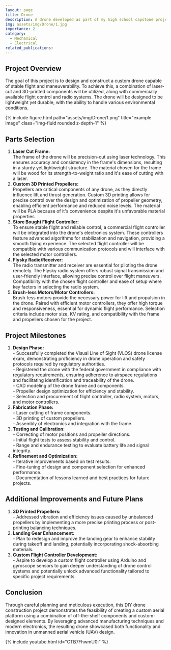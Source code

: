 ```yaml
---
layout: page
title: Drone
description: A drone developed as part of my high school capstone project. Personal Project
img: assets/img/Drone/1.jpg
importance: 2
category: 
  - Mechanical
  - Electrical
related_publications:
---
```


<script src="https://polyfill.io/v3/polyfill.min.js?features=es6"></script>
<script id="MathJax-script" async src="https://cdn.jsdelivr.net/npm/mathjax@3/es5/tex-mml-chtml.js"></script>

<h2>Project Overview</h2>

The goal of this project is to design and construct a custom drone capable of stable flight and maneuverability. To achieve this, a combination of laser-cut and 3D-printed components will be utilized, along with commercially available flight control and radio systems. The drone will be designed to be lightweight yet durable, with the ability to handle various environmental conditions.

<div class="row">
  <div class="col-sm mt-3 mt-md-0">   
    {% include figure.html path="assets/img/Drone/1.png" title="example image" class="img-fluid rounded z-depth-1" %}
  </div>
</div>

<h2>Parts Selection</h2>
<ol>
  <li><strong>Laser Cut Frame:</strong><br>
    The frame of the drone will be precision-cut using laser technology. This ensures accuracy and consistency in the frame's dimensions, resulting in a sturdy yet lightweight structure. The material chosen for the frame will be wood for its strength-to-weight ratio and it's ease of cutting with a laser. </li>
  <li><strong>Custom 3D Printed Propellers:</strong><br>
    Propellers are critical components of any drone, as they directly influence lift and thrust generation. Custom 3D printing allows for precise control over the design and optimization of propeller geometry, enabling efficient performance and reduced noise levels. The material will be PLA because of it's convenience despite it's unfavorable material properties</li>
  <li><strong>Store Bought Flight Controller:</strong><br>
    To ensure stable flight and reliable control, a commercial flight controller will be integrated into the drone's electronics system. These controllers feature advanced algorithms for stabilization and navigation, providing a smooth flying experience. The selected flight controller will be compatible with various communication protocols and will interface with the selected motor controllers.</li>
  <li><strong>Flysky Radio/Receiver:</strong><br>
    The radio transmitter and receiver are essential for piloting the drone remotely. The Flysky radio system offers robust signal transmission and user-friendly interface, allowing precise control over flight maneuvers. Compatibility with the chosen flight controller and ease of setup where key factors in selecting the radio system.</li>
  <li><strong>Brush-less Motors/Motor Controllers:</strong><br>
    Brush-less motors provide the necessary power for lift and propulsion in the drone. Paired with efficient motor controllers, they offer high torque and responsiveness, essential for dynamic flight performance. Selection criteria include motor size, KV rating, and compatibility with the frame and propellers chosen for the project.</li>
</ol>

<h2>Project Milestones</h2>
<ol>
  <li><strong>Design Phase:</strong><br>
    - Successfully completed the Visual Line of Sight (VLOS) drone license exam, demonstrating proficiency in drone operation and safety protocols required by regulatory authorities.<br>
    - Registered the drone with the federal government in compliance with regulatory requirements, ensuring adherence to airspace regulations and facilitating identification and traceability of the drone.<br>
    - CAD modeling of the drone frame and components.<br>
    - Propeller design optimization for efficiency and stability.<br>
    - Selection and procurement of flight controller, radio system, motors, and motor controllers.</li>
  <li><strong>Fabrication Phase:</strong><br>
    - Laser cutting of frame components.<br>
    - 3D printing of custom propellers.<br>
    - Assembly of electronics and integration with the frame.</li>
  <li><strong>Testing and Calibration:</strong><br>
    - Correcting of motor positions and propeller directions.<br>
    - Initial flight tests to assess stability and control.<br>
    - Range and endurance testing to evaluate battery life and signal integrity.</li>
  <li><strong>Refinement and Optimization:</strong><br>
    - Iterative improvements based on test results.<br>
    - Fine-tuning of design and component selection for enhanced performance.<br>
    - Documentation of lessons learned and best practices for future projects.</li>
</ol>

<h2>Additional Improvements and Future Plans</h2>
<ol>
  <li><strong>3D Printed Propellers:</strong><br>
     - Addressed vibration and efficiency issues caused by unbalanced propellers by implementing a more precise printing process or post-printing balancing techniques.</li>
  <li><strong>Landing Gear Enhancement:</strong><br>
     - Plan to redesign and improve the landing gear to enhance stability during takeoff and landing, potentially incorporating shock-absorbing materials.</li>
  <li><strong>Custom Flight Controller Development:</strong><br>
     - Aspire to develop a custom flight controller using Arduino and gyroscope sensors to gain deeper understanding of drone control systems and potentially unlock advanced functionality tailored to specific project requirements.</li>
</ol>


<h2>Conclusion</h2>
<p>Through careful planning and meticulous execution, this DIY drone construction project demonstrates the feasibility of creating a custom aerial platform using a combination of off-the-shelf components and custom-designed elements. By leveraging advanced manufacturing techniques and modern electronics, the resulting drone showcased both functionality and innovation in unmanned aerial vehicle (UAV) design.</p>

{% include youtube.html id="CTB7FhwmU0I" %}

